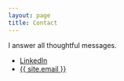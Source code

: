 ```yaml
---
layout: page
title: Contact
---
```


<p>I answer all thoughtful messages.</p>

<ul class="nav">
  <li><a href="https://www.linkedin.com/in/{{ site.linkedin_username}}">LinkedIn</a></li>
  <li><a href="mailto:{{ site.email }}">{{ site.email }}</a></li>
</ul>
